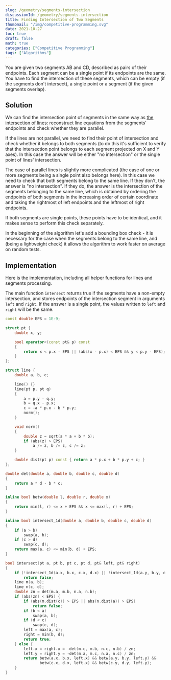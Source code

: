 ```yaml
---
slug: /geometry/segments-intersection
discussionId: /geometry/segments-intersection
title: Finding Intersection of Two Segments
thumbnail: "/img/competitive-programming.svg"
date: 2021-10-27
toc: true
draft: false
math: true
categories: ["Competitive Programming"]
tags: ["Algorithms"]
---
```


You are given two segments AB and CD, described as pairs of their endpoints. Each segment can be a single point if its endpoints are the same. 
You have to find the intersection of these segments, which can be empty (if the segments don't intersect), a single point or a segment (if the given segments overlap).

## Solution

We can find the intersection point of segments in the same way as [the intersection of lines](geometry/lines-intersection): 
reconstruct line equations from the segments' endpoints and check whether they are parallel. 

If the lines are not parallel, we need to find their point of intersection and check whether it belongs to both segments
(to do this it's sufficient to verify that the intersection point belongs to each segment projected on X and Y axes). 
In this case the answer will be either "no intersection" or the single point of lines' intersection.

The case of parallel lines is slightly more complicated (the case of one or more segments being a single point also belongs here).
In this case we need to check that both segments belong to the same line.
If they don't, the answer is "no intersection".
If they do, the answer is the intersection of the segments belonging to the same line, which is obtained by 
ordering the endpoints of both segments in the increasing order of certain coordinate and taking the rightmost of left endpoints and the leftmost of right endpoints.

If both segments are single points, these points have to be identical, and it makes sense to perform this check separately.

In the beginning of the algorithm let's add a bounding box check - it is necessary for the case when the segments belong to the same line, 
and (being a lightweight check) it allows the algorithm to work faster on average on random tests.


## Implementation

Here is the implementation, including all helper functions for lines and segments processing.

The main function `intersect` returns true if the segments have a non-empty intersection, 
and stores endpoints of the intersection segment in arguments `left` and `right`. 
If the answer is a single point, the values written to `left` and `right` will be the same.

```cpp segment_intersection
const double EPS = 1E-9;

struct pt {
    double x, y;

    bool operator<(const pt& p) const
    {
        return x < p.x - EPS || (abs(x - p.x) < EPS && y < p.y - EPS);
    }
};

struct line {
    double a, b, c;

    line() {}
    line(pt p, pt q)
    {
        a = p.y - q.y;
        b = q.x - p.x;
        c = -a * p.x - b * p.y;
        norm();
    }

    void norm()
    {
        double z = sqrt(a * a + b * b);
        if (abs(z) > EPS)
            a /= z, b /= z, c /= z;
    }

    double dist(pt p) const { return a * p.x + b * p.y + c; }
};

double det(double a, double b, double c, double d)
{
    return a * d - b * c;
}

inline bool betw(double l, double r, double x)
{
    return min(l, r) <= x + EPS && x <= max(l, r) + EPS;
}

inline bool intersect_1d(double a, double b, double c, double d)
{
    if (a > b)
        swap(a, b);
    if (c > d)
        swap(c, d);
    return max(a, c) <= min(b, d) + EPS;
}

bool intersect(pt a, pt b, pt c, pt d, pt& left, pt& right)
{
    if (!intersect_1d(a.x, b.x, c.x, d.x) || !intersect_1d(a.y, b.y, c.y, d.y))
        return false;
    line m(a, b);
    line n(c, d);
    double zn = det(m.a, m.b, n.a, n.b);
    if (abs(zn) < EPS) {
        if (abs(m.dist(c)) > EPS || abs(n.dist(a)) > EPS)
            return false;
        if (b < a)
            swap(a, b);
        if (d < c)
            swap(c, d);
        left = max(a, c);
        right = min(b, d);
        return true;
    } else {
        left.x = right.x = -det(m.c, m.b, n.c, n.b) / zn;
        left.y = right.y = -det(m.a, m.c, n.a, n.c) / zn;
        return betw(a.x, b.x, left.x) && betw(a.y, b.y, left.y) &&
               betw(c.x, d.x, left.x) && betw(c.y, d.y, left.y);
    }
}
```
